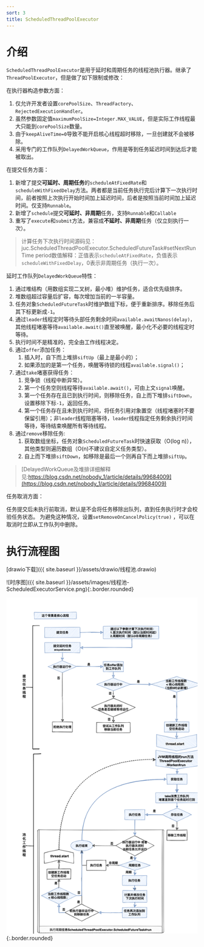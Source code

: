 ```yaml
---
sort: 3
title: ScheduledThreadPoolExecutor
---
```




# 介绍

`ScheduledThreadPoolExecutor`是用于延时和周期任务的线程池执行器。继承了`ThreadPoolExecutor`，但是做了如下限制或修改：

在执行器构造参数方面：

1. 仅允许开发者设置`corePoolSize`、`ThreadFactory`、`RejectedExecutionHandler`。
2. 虽然参数固定值`maximumPoolSize=Integer.MAX_VALUE`，但是实际工作线程最大只能到`corePoolSize`数量。
3. 由于`keepAliveTime=0`导致不能开启核心线程超时移除，一旦创建就不会被移除。
4. 采用专门的工作队列`DelayedWorkQueue`，作用是等到任务延迟时间到达后才能被取出。



在提交任务方面：

1. 新增了提交**可延时、周期任务**的`scheduleAtFixedRate`和`scheduleWithFixedDelay`方法。两者都是当前任务执行完后计算下一次执行时间，前者按照上次执行开始时间加上延迟时间，后者是按照当前时间加上延迟时间。仅支持`Runnable`。
2. 新增了`schedule`提交**可延时、非周期**任务，支持`Runnable`和`Callable`
3. 重写了`execute`和`submit`方法，兼容成**不延时、非周期**任务（仅立刻执行一次）。

> 计算任务下次执行时间源码见：juc.ScheduledThreadPoolExecutor.ScheduledFutureTask#setNextRunTime
> period数值解释：正值表示`scheduleAtFixedRate`，负值表示`scheduleWithFixedDelay`，0表示非周期任务（执行一次）。



延时工作队列`DelayedWorkQueue`特性：

1. 通过堆结构（用数组实现二叉树，最小堆）维护任务，适合优先级排序。
2. 堆数组超过容量后扩容，每次增加当前的一半容量。
3. 任务对象`ScheduledFutureTask`时维护数组下标，便于重新排序。移除任务后其下标更新成`-1`。
4. 通过`leader`线程定时等待头部任务剩余时间`available.awaitNanos(delay)`，其他线程堵塞等待`available.await()`直至被唤醒，最小化不必要的线程定时等待。
5. 执行时间不是精准的，完全由工作线程决定。
6. 通过`offer`添加任务：
	1. 插入时，自下而上堆排`siftUp`（最上是最小的）；
	2. 如果添加的是第一个任务，唤醒等待锁的线程`available.signal()`；
7. 通过`take`堵塞获得任务：
	1. 竞争锁（线程中断异常）。
	2. 第一个任务空则线程等待`available.await()`，可由上文`signal`唤醒。
	3. 第一个任务存在且已到执行时间，则移除任务，自上而下堆排`siftDown`，设置移除下标`-1`，返回任务。
	4. 第一个任务存在且未到执行时间，将任务引用对象置空（线程堵塞时不要保留引用）；非`leader`线程阻塞等待，`leader`线程指定任务剩余执行时间等待，等待结束唤醒所有等待线程。
8. 通过`remove`移除任务:
	1. 获取数组坐标，任务对象`ScheduledFutureTask`时快速获取（O(log n)），其他类型则遍历数组（O(n)不建议自定义任务类型）。
	2. 自上而下堆排`siftDown`，如移除是最后一个则再自下而上堆排`siftUp`。

> [DelayedWorkQueue及堆排详细解释见:https://blog.csdn.net/nobody_1/article/details/99684009](https://blog.csdn.net/nobody_1/article/details/99684009)



任务取消方面：

任务提交后未执行前取消，默认是不会将任务移除出队列，直到任务执行时才会校验任务状态。 为避免这种情况，设置`setRemoveOnCancelPolicy(true)` ，可以在取消时立即从工作队列中删除。



# 执行流程图

[drawio下载]({{ site.baseurl }}/assets/drawio/线程池.drawio)

![时序图]({{ site.baseurl }}/assets/images/线程池-ScheduledExecutorService.png){:.border.rounded}

![时序图](../assets/images/线程池-ScheduledExecutorService.png){:.border.rounded}